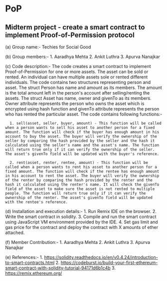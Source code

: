 # PoP
## Midterm project - create a smart contract to implement Proof-of-Permission protocol

(a) Group name:- Techies for Social Good

(b) Group members:-
      1. Aaradhya Mehta
      2. Ankit Luthra
      3. Apurva Nanajkar

(c) Code description:-
      The code creates a smart contract to implement Proof-of-Permission for one or more assets. The asset can be sold or rented. An individual can have multiple assets sole or rented different individuals. 
      The code contains two structures representing person and asset. The struct Person has name and amount as its members. The amount is the total amount left in the person's account after selling/renting the assets. The struct Asset has name, owner and givenTo as its members. Owner attribute represents the person who owns the asset which is encrypted using hash function and givenTo attribute represents the person who has rented the particular asset.
      The code contains following functions:-
      
      1. sell(asset, seller, buyer, amount) - This function will be called when a person wants to sell his asset to another person for a fixed amount. The function will check if the buyer has enough amount in his account to buy the asset. The buyer will verify the ownership of the seller by comparing the hash provided by the seller and the hash it calculated using the seller's name and the asset's name. The function will return true only if it can verify the ownership of the seller. The asset's givenTo field will be updated with the buyer's reference.
      
      2. rent(asset, renter, rentee, amount) - This function will be called when a person wants to rent his asset to another person for a fixed amount. The function will check if the rentee has enough amount in his account to rent the asset. The buyer will verify the ownership of the renter by comparing the hash provided by the renter and the hash it calculated using the renter's name. It will check the givenTo field of the asset to make sure the asset is not rented to multiple people. The function will return true only if it can verify the ownership of the renter. The asset's givenTo field will be updated with the rentee's reference.
      
(d) Installation and execution details:-
      1. Run Remix IDE on the browser.
      2. Write the smart contract in solidity.
      3. Compile and run the smart contract using JavaScript VM environment provided by the IDE.
      4. Set gas limit and gas price for the contract and deploy the contract with X amounts of ether attached.

(f) Member Contribution:-
      1. Aaradhya Mehta
      2. Ankit Luthra
      3. Apurva Nanajkar
      
(e) References:-
      1. https://solidity.readthedocs.io/en/v0.4.24/introduction-to-smart-contracts.html
      2. https://codeburst.io/build-your-first-ethereum-smart-contract-with-solidity-tutorial-94171d6b1c4b
      3. https://remix.ethereum.org/
